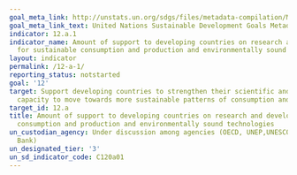 ```yaml
---
goal_meta_link: http://unstats.un.org/sdgs/files/metadata-compilation/Metadata-Goal-12.pdf
goal_meta_link_text: United Nations Sustainable Development Goals Metadata (pdf 782kB)
indicator: 12.a.1
indicator_name: Amount of support to developing countries on research and development
  for sustainable consumption and production and environmentally sound technologies
layout: indicator
permalink: /12-a-1/
reporting_status: notstarted
goal: '12'
target: Support developing countries to strengthen their scientific and technological
  capacity to move towards more sustainable patterns of consumption and production
target_id: 12.a
title: Amount of support to developing countries on research and development for sustainable
  consumption and production and environmentally sound technologies
un_custodian_agency: Under discussion among agencies (OECD, UNEP,UNESCO-UIS,World
  Bank)
un_designated_tier: '3'
un_sd_indicator_code: C120a01
---
```


